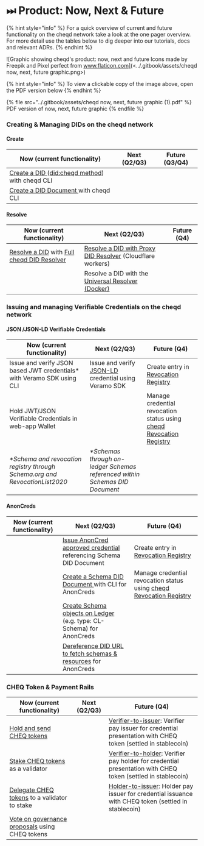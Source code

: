 # ⏭ Product: Now, Next & Future

{% hint style="info" %}
For a quick overview of current and future functionality on the cheqd network take a look at the one pager overview. For more detail use the tables below to dig deeper into our tutorials, docs and relevant ADRs.
{% endhint %}

![Graphic showing cheqd's product: now, next and future
Icons made by Freepik and Pixel perfect from www.flaticon.com](<../.gitbook/assets/cheqd now, next, future graphic.png>)

{% hint style="info" %}
To view a clickable copy of the image above, open the PDF version below&#x20;
{% endhint %}

{% file src="../.gitbook/assets/cheqd now, next, future graphic (1).pdf" %}
PDF version of now, next, future graphic
{% endfile %}

### Creating & Managing DIDs on the cheqd network

#### Create

| Now (current functionality)                                                                                                                                                                                                | Next (Q2/Q3) | Future (Q3/Q4) |
| -------------------------------------------------------------------------------------------------------------------------------------------------------------------------------------------------------------------------- | ------------ | -------------- |
| [Create a DID ](https://docs.cheqd.io/identity/tutorials/vdr-tools/identity-transactions-with-vdr-tools-cli)([did:cheqd method](https://docs.cheqd.io/node/architecture/adr-list/adr-002-cheqd-did-method)) with cheqd CLI |              |                |
| [Create a DID Document ](https://docs.cheqd.io/identity/tutorials/cheqd-cli/dids-and-did-docs/creating-did-+-did-doc-with-cheqd-cli)with cheqd CLI                                                                         |              |                |

#### Resolve

| Now (current functionality)                                                                                                                                                              | Next (Q2/Q3)                                                                                                                                       | Future (Q4) |
| ---------------------------------------------------------------------------------------------------------------------------------------------------------------------------------------- | -------------------------------------------------------------------------------------------------------------------------------------------------- | ----------- |
| [Resolve a DID](https://docs.cheqd.io/identity/tutorials/did-resolver/using-full-cheqd-did-resolver) with [Full cheqd DID Resolver](https://product.cheqd.io/cheqd-product/did-resolver) | [Resolve a DID with Proxy DID Resolver](https://docs.cheqd.io/identity/tutorials/did-resolver/using-light-cheqd-did-resolver) (Cloudflare workers) |             |
|                                                                                                                                                                                          | Resolve a DID with the [Universal Resolver (Docker)](https://dev.uniresolver.io/)                                                                  |             |



### Issuing and managing Verifiable Credentials on the cheqd network

#### JSON /JSON-LD Verifiable Credentials

| Now (current functionality)                                                  | Next (Q2/Q3)                                                                                   | Future (Q4)                                                                                                                                         |
| ---------------------------------------------------------------------------- | ---------------------------------------------------------------------------------------------- | --------------------------------------------------------------------------------------------------------------------------------------------------- |
| Issue and verify JSON based JWT credentials\* with Veramo SDK using CLI      | Issue and verify [JSON-LD](https://github.com/cheqd/identity-docs) credential using Veramo SDK | Create entry in [Revocation Registry](https://product.cheqd.io/cheqd-product/cheqd-network/revocation-registry)                                     |
| Hold JWT/JSON Verifiable Credentials in web-app Wallet                       |                                                                                                | Manage credential revocation status using [cheqd Revocation Registry](https://docs.cheqd.io/node/architecture/adr-list/adr-007-revocation-registry) |
| _\*Schema and revocation registry through Schema.org and RevocationList2020_ | _\*Schemas through on-ledger Schemas referenced within Schemas DID Document_                   |                                                                                                                                                     |

#### AnonCreds

| Now (current functionality) | Next (Q2/Q3)                                                                                                                                        | Future (Q4)                                                                                                                                         |
| --------------------------- | --------------------------------------------------------------------------------------------------------------------------------------------------- | --------------------------------------------------------------------------------------------------------------------------------------------------- |
|                             | [Issue AnonCred approved credential ](https://docs.cheqd.io/node/architecture/adr-list/adr-008-identity-resources)referencing Schema DID Document   | Create entry in [Revocation Registry](https://product.cheqd.io/cheqd-product/cheqd-network/revocation-registry)                                     |
|                             | [Create a Schema DID Document ](https://docs.cheqd.io/node/architecture/adr-list/adr-008-identity-resources)with CLI for AnonCreds                  | Manage credential revocation status using [cheqd Revocation Registry](https://docs.cheqd.io/node/architecture/adr-list/adr-007-revocation-registry) |
|                             | [Create Schema objects on Ledger ](https://docs.cheqd.io/node/architecture/adr-list/adr-008-identity-resources)(e.g. type: CL-Schema) for AnonCreds |                                                                                                                                                     |
|                             | [Dereference DID URL to fetch schemas & resources](https://docs.cheqd.io/node/architecture/adr-list/adr-008-identity-resources) for AnonCreds       |                                                                                                                                                     |



### CHEQ Token & Payment Rails

| Now (current functionality)                                                               | Next (Q2/Q3) | Future (Q4)                                                                                                                                                                               |
| ----------------------------------------------------------------------------------------- | ------------ | ----------------------------------------------------------------------------------------------------------------------------------------------------------------------------------------- |
| [Hold and send CHEQ tokens](https://wallet.cheqd.io/welcome)                              |              | [Verifier-to-issuer](https://learn.cheqd.io/overview/introduction-to-usdcheq#holder-pays-issuer): Verifier pay issuer for credential presentation with CHEQ token (settled in stablecoin) |
| [Stake CHEQ tokens ](https://wallet.cheqd.io/staking)as a validator                       |              | [Verifier-to-holder](https://learn.cheqd.io/overview/introduction-to-usdcheq#holder-pays-issuer): Verifier pay holder for credential presentation with CHEQ token (settled in stablecoin) |
| [Delegate CHEQ tokens](https://wallet.cheqd.io/staking) to a validator to stake           |              | [Holder-to-issuer](https://learn.cheqd.io/overview/introduction-to-usdcheq#holder-pays-issuer): Holder pay issuer for credential issuance with CHEQ token (settled in stablecoin)         |
| [Vote on governance proposals](https://commonwealth.im/cheqd/proposals) using CHEQ tokens |              |                                                                                                                                                                                           |





